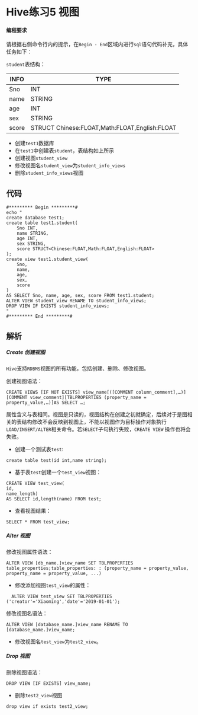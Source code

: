 # Hive练习5 视图

#### 编程要求

请根据右侧命令行内的提示，在`Begin - End`区域内进行`sql`语句代码补充，具体任务如下：

`student`表结构：

| INFO  | TYPE                                          |
| ----- | --------------------------------------------- |
| Sno   | INT                                           |
| name  | STRING                                        |
| age   | INT                                           |
| sex   | STRING                                        |
| score | STRUCT Chinese:FLOAT,Math:FLOAT,English:FLOAT |

- 创建`test1`数据库
- 在`test1`中创建表`student`，表结构如上所示
- 创建视图`student_view`
- 修改视图名`student_view`为`student_info_views`
- 删除`student_info_views`视图



## 代码

```
#********* Begin *********#
echo "
create database test1;
create table test1.student(
    Sno INT,
    name STRING,
    age INT,
    sex STRING,
    score STRUCT<Chinese:FLOAT,Math:FLOAT,English:FLOAT>
);
create view test1.student_view(
    Sno,
    name,
    age,
    sex,
    score
)
AS SELECT Sno, name, age, sex, score FROM test1.student;
ALTER VIEW student_view RENAME TO student_info_views;
DROP VIEW IF EXISTS student_info_views;
"
#********* End *********#
```



## 解析

##### Create 创建视图

`Hive`支持`RDBMS`视图的所有功能，包括创建、删除、修改视图。

创建视图语法：

```
CREATE VIEWS [IF NOT EXISTS] view_name[([COMMENT column_comment],…)][COMMENT view_comment][TBLPROPERTIES (property_name = property_value,…)]AS SELECT …;
```

属性含义与表相同。视图是只读的，视图结构在创建之初就确定，后续对于是图相关的表结构修改不会反映到视图上，不能以视图作为目标操作对象执行 `LOAD/INSERT/ALTER`相关命令。若`SELECT`子句执行失败，`CREATE VIEW` 操作也将会失败。

- 创建一个测试表`test`:

```
create table test(id int,name string);
```

- 基于表`test`创建一个`test_view`视图：

```
CREATE VIEW test_view(
id,
name_length)
AS SELECT id,length(name) FROM test;
```

- 查看视图结果：

```
SELECT * FROM test_view;
```

##### Alter 视图

修改视图属性语法：

```
ALTER VIEW [db_name.]view_name SET TBLPROPERTIES table_properties;table_properties: : (property_name = property_value, property_name = property_value, ...)
```

- 修改添加视图`test_view`的属性：

```
  ALTER VIEW test_view SET TBLPROPERTIES ('creator'='Xiaoming','date'='2019-01-01');
```

修改视图名语法：

```
ALTER VIEW [database_name.]view_name RENAME TO [database_name.]view_name;
```

- 修改视图名`test_view`为`test2_view`。

##### Drop 视图

删除视图语法：

```
DROP VIEW [IF EXISTS] view_name;
```

- 删除`test2_view`视图

```
drop view if exists test2_view;
```